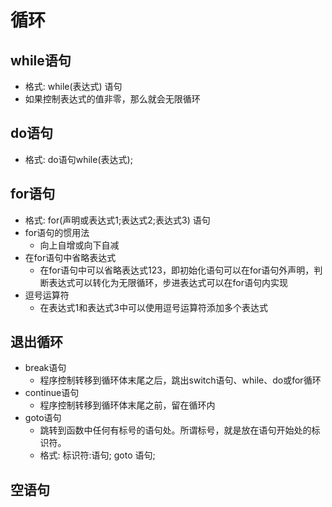# 循环
## while语句
- 格式: while(表达式) 语句
- 如果控制表达式的值非零，那么就会无限循环
## do语句
- 格式: do语句while(表达式);
## for语句
- 格式: for(声明或表达式1;表达式2;表达式3) 语句 
- for语句的惯用法
    - 向上自增或向下自减
- 在for语句中省略表达式
    - 在for语句中可以省略表达式123，即初始化语句可以在for语句外声明，判断表达式可以转化为无限循环，步进表达式可以在for语句内实现
- 逗号运算符
    - 在表达式1和表达式3中可以使用逗号运算符添加多个表达式
## 退出循环
- break语句
    - 程序控制转移到循环体末尾之后，跳出switch语句、while、do或for循环
- continue语句
    - 程序控制转移到循环体末尾之前，留在循环内
- goto语句
    - 跳转到函数中任何有标号的语句处。所谓标号，就是放在语句开始处的标识符。
    - 格式:  标识符:语句; goto 语句;
## 空语句